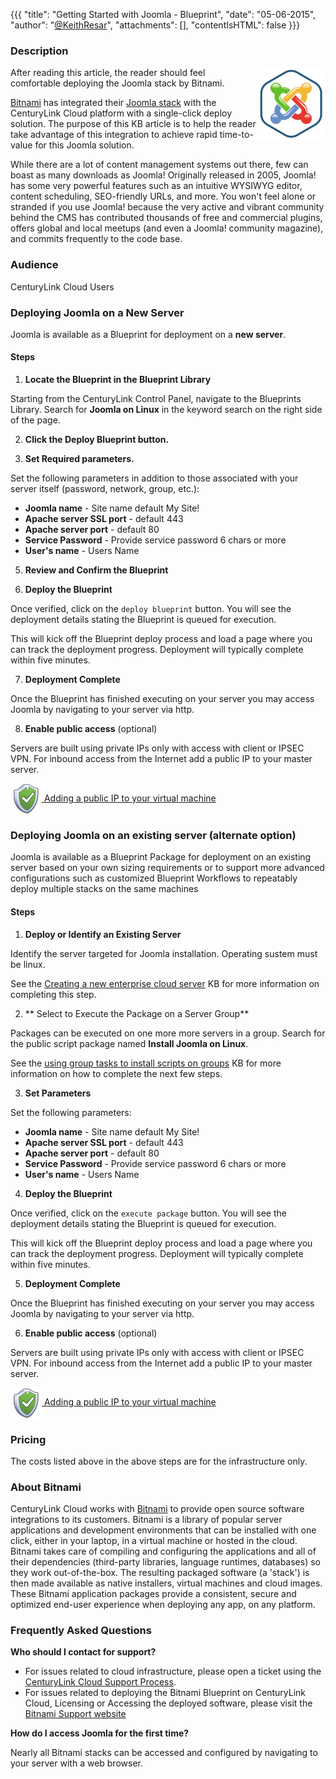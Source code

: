 {{{
  "title": "Getting Started with Joomla - Blueprint",
  "date": "05-06-2015",
  "author": "<a href='https://twitter.com/KeithResar'>@KeithResar</a>",
  "attachments": [],
  "contentIsHTML": false
}}}



### Description

<img alt="Joomla Logo" src="../images/bitnami_logos/joomla-stack-110x117-8a9a94b53d6311c27c5d2f0153b5729e.png" style="border:0;float:right;max-width:250px">
   
After reading this article, the reader should feel comfortable deploying the Joomla stack by Bitnami.

<a href="https://bitnami.com/" rel="no-follow">Bitnami</a> has integrated their <a href="https://bitnami.com/stack/joomla" rel="no-follow">Joomla stack</a> with the CenturyLink Cloud platform with a single-click deploy solution.  The purpose of this KB article is to help the reader take advantage of this integration to achieve rapid time-to-value for this Joomla solution.

While there are a lot of content management systems out there, few can boast as many downloads as Joomla! Originally released in 2005, Joomla! has some very powerful features such as an intuitive WYSIWYG editor, content scheduling, SEO-friendly URLs, and more. You won't feel alone or stranded if you use Joomla! because the very active and vibrant community behind the CMS has contributed thousands of free and commercial plugins, offers global and local meetups (and even a Joomla! community magazine), and commits frequently to the code base.


### Audience

CenturyLink Cloud Users


### Deploying Joomla on a New Server

Joomla is available as a Blueprint for deployment on a **new server**.

#### Steps


1. **Locate the Blueprint in the Blueprint Library**

  Starting from the CenturyLink Control Panel, navigate to the Blueprints Library. Search for **Joomla on Linux** in the keyword search on the right side of the page.

2. **Click the Deploy Blueprint button.**

3. **Set Required parameters.**

  Set the following parameters in addition to those associated with your server itself (password, network, group, etc.):

  * **Joomla name** -  Site name default My Site!
  * **Apache server SSL port** - default 443
  * **Apache server port** - default 80
  * **Service Password** -  Provide service password 6 chars or more 
  * **User's name** -  Users Name 

5. **Review and Confirm the Blueprint**

6. **Deploy the Blueprint**

  Once verified, click on the `deploy blueprint` button. You will see the deployment details stating the Blueprint is queued for execution.

  This will kick off the Blueprint deploy process and load a page where you can track the deployment progress. Deployment will typically complete within five minutes.

7. **Deployment Complete**

  Once the Blueprint has finished executing on your server you may access Joomla by navigating to your server via http.

8. **Enable public access** (optional)

  Servers are built using private IPs only with access with client or IPSEC VPN.  For inbound access from the Internet add a public IP to your master server.

  <a href="../../network/how-to-add-public-ip-to-virtual-machine/">
    <img style="border:0;width:50px;vertical-align:middle;" src="../images/shared_assets/fw_icon.png">
    Adding a public IP to your virtual machine
  </a>



### Deploying Joomla on an existing server (alternate option)

Joomla is available as a Blueprint Package for deployment on an existing server based on your own sizing requirements or to support more advanced configurations such as customized Blueprint Workflows to repeatably deploy multiple stacks on the same machines

#### Steps


1. **Deploy or Identify an Existing Server**

  Identify the server targeted for Joomla installation.  Operating sustem must be linux.

  See the [Creating a new enterprise cloud server](../Servers/creating-a-new-enterprise-cloud-server.md) KB for more information on completing this step.

2. ** Select to Execute the Package on a Server Group**

  Packages can be executed on one more more servers in a group.  Search for the public script package named **Install Joomla on Linux**.

  See the [using group tasks to install scripts on groups](../Servers/using-group-tasks-to-install-software-and-run-scripts-on-groups.md) KB for more information on how to complete the next few steps.

3. **Set Parameters**

  Set the following parameters:

  * **Joomla name** -  Site name default My Site!
  * **Apache server SSL port** - default 443
  * **Apache server port** - default 80
  * **Service Password** -  Provide service password 6 chars or more 
  * **User's name** -  Users Name 

4. **Deploy the Blueprint**

  Once verified, click on the `execute package` button. You will see the deployment details stating the Blueprint is queued for execution.

  This will kick off the Blueprint deploy process and load a page where you can track the deployment progress. Deployment will typically complete within five minutes.

5. **Deployment Complete**

  Once the Blueprint has finished executing on your server you may access Joomla by navigating to your server via http.

6. **Enable public access** (optional)

  Servers are built using private IPs only with access with client or IPSEC VPN.  For inbound access from the Internet add a public IP to your master server.

  <a href="../../network/how-to-add-public-ip-to-virtual-machine/">
    <img style="border:0;width:50px;vertical-align:middle;" src="../images/shared_assets/fw_icon.png">
    Adding a public IP to your virtual machine
  </a>


### Pricing

The costs listed above in the above steps are for the infrastructure only.


### About Bitnami

CenturyLink Cloud works with [Bitnami](http://www.bitnami.com) to provide open source software integrations to its customers.  Bitnami is a library of popular server applications and development environments that can be installed with one click, either in your laptop, in a virtual machine or hosted in the cloud. Bitnami takes care of compiling and configuring the applications and all of their dependencies (third-party libraries, language runtimes, databases) so they work out-of-the-box. The resulting packaged software (a 'stack') is then made available as native installers, virtual machines and cloud images. These Bitnami application packages provide a consistent, secure and optimized end-user experience when deploying any app, on any platform.


### Frequently Asked Questions

**Who should I contact for support?**

* For issues related to cloud infrastructure, please open a ticket using the [CenturyLink Cloud Support Process](../Support/how-do-i-report-a-support-issue.md).
* For issues related to deploying the Bitnami Blueprint on CenturyLink Cloud, Licensing or Accessing the deployed software, please visit the [Bitnami Support website](http://www.bitnami.com/support)

**How do I access Joomla for the first time?**

Nearly all Bitnami stacks can be accessed and configured by navigating to your server with a web browser.


